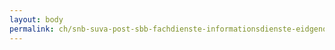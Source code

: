 ```yaml
---
layout: body
permalink: ch/snb-suva-post-sbb-fachdienste-informationsdienste-eidgenoessisches-departement-fuer-verteidigung-bevoelkerungsschutz-und-sport-nachrichtendienst-des-bundes/
---
```


